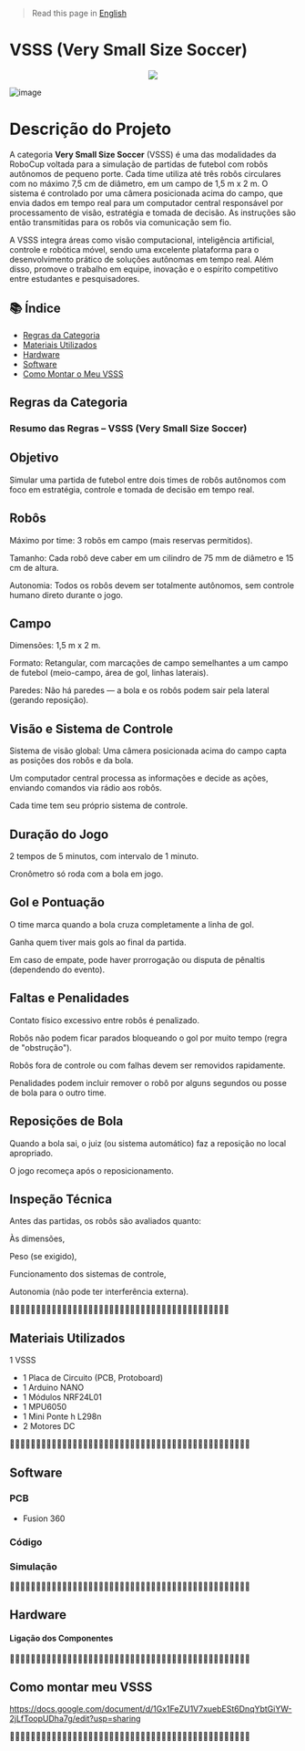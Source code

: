 > Read this page in [English](docs/Readme.en.md)


<h1 align="left"> VSSS (Very Small Size Soccer)</h1>


<p align="center">
<img loading="lazy" src="http://img.shields.io/static/v1?label=STATUS&message=EM%20DESENVOLVIMENTO&color=GREEN&style=for-the-badge"/>
</p>

![image](https://github.com/user-attachments/assets/85888ab1-4472-4e1d-974b-98f749e5b422)
<h1 align="left"> Descrição do Projeto </h1>

 
A categoria **Very Small Size Soccer** (VSSS) é uma das modalidades da RoboCup voltada para a simulação de partidas de futebol com robôs autônomos de pequeno porte. Cada time utiliza até três robôs circulares com no máximo 7,5 cm de diâmetro, em um campo de 1,5 m x 2 m. O sistema é controlado por uma câmera posicionada acima do campo, que envia dados em tempo real para um computador central responsável por processamento de visão, estratégia e tomada de decisão. As instruções são então transmitidas para os robôs via comunicação sem fio.

A VSSS integra áreas como visão computacional, inteligência artificial, controle e robótica móvel, sendo uma excelente plataforma para o desenvolvimento prático de soluções autônomas em tempo real. Além disso, promove o trabalho em equipe, inovação e o espírito competitivo entre estudantes e pesquisadores.

## 📚 Índice

- [Regras da Categoria](#regras-da-categoria)
- [Materiais Utilizados](#materiais-utilizados)
- [Hardware](#hardware)
- [Software](#software)
- [Como Montar o Meu VSSS](#como-montar-meu-vsss)

## Regras da Categoria
### Resumo das Regras – VSSS (Very Small Size Soccer)
## Objetivo
Simular uma partida de futebol entre dois times de robôs autônomos com foco em estratégia, controle e tomada de decisão em tempo real.

## Robôs
Máximo por time: 3 robôs em campo (mais reservas permitidos).

Tamanho: Cada robô deve caber em um cilindro de 75 mm de diâmetro e 15 cm de altura.

Autonomia: Todos os robôs devem ser totalmente autônomos, sem controle humano direto durante o jogo.

## Campo
Dimensões: 1,5 m x 2 m.

Formato: Retangular, com marcações de campo semelhantes a um campo de futebol (meio-campo, área de gol, linhas laterais).

Paredes: Não há paredes — a bola e os robôs podem sair pela lateral (gerando reposição).

## Visão e Sistema de Controle
Sistema de visão global: Uma câmera posicionada acima do campo capta as posições dos robôs e da bola.

Um computador central processa as informações e decide as ações, enviando comandos via rádio aos robôs.

Cada time tem seu próprio sistema de controle.

## Duração do Jogo
2 tempos de 5 minutos, com intervalo de 1 minuto.

Cronômetro só roda com a bola em jogo.

## Gol e Pontuação
O time marca quando a bola cruza completamente a linha de gol.

Ganha quem tiver mais gols ao final da partida.

Em caso de empate, pode haver prorrogação ou disputa de pênaltis (dependendo do evento).

## Faltas e Penalidades
Contato físico excessivo entre robôs é penalizado.

Robôs não podem ficar parados bloqueando o gol por muito tempo (regra de "obstrução").

Robôs fora de controle ou com falhas devem ser removidos rapidamente.

Penalidades podem incluir remover o robô por alguns segundos ou posse de bola para o outro time.

## Reposições de Bola
Quando a bola sai, o juiz (ou sistema automático) faz a reposição no local apropriado.

O jogo recomeça após o reposicionamento.

## Inspeção Técnica
Antes das partidas, os robôs são avaliados quanto:

Às dimensões,

Peso (se exigido),

Funcionamento dos sistemas de controle,

Autonomia (não pode ter interferência externa).

🔻🔻🔻🔻🔻🔻🔻🔻🔻🔻🔻🔻🔻🔻🔻🔻🔻🔻🔻🔻🔻🔻🔻🔻🔻🔻🔻🔻🔻🔻🔻🔻🔻🔻🔻🔻🔻🔻🔻🔻🔻🔻


## Materiais Utilizados 
1 VSSS
- 1 Placa de Circuito (PCB, Protoboard)  
- 1 Arduino NANO  
- 1 Módulos NRF24L01  
- 1 MPU6050  
- 1 Mini Ponte h L298n  
- 2 Motores DC

🔻🔻🔻🔻🔻🔻🔻🔻🔻🔻🔻🔻🔻🔻🔻🔻🔻🔻🔻🔻🔻🔻🔻🔻🔻🔻🔻🔻🔻🔻🔻🔻🔻🔻🔻🔻🔻🔻🔻🔻🔻🔻🔻🔻🔻🔻
## Software
### PCB
- Fusion 360
### Código
### Simulação
🔻🔻🔻🔻🔻🔻🔻🔻🔻🔻🔻🔻🔻🔻🔻🔻🔻🔻🔻🔻🔻🔻🔻🔻🔻🔻🔻🔻🔻🔻🔻🔻🔻🔻🔻🔻🔻🔻🔻🔻🔻🔻🔻🔻🔻🔻

## Hardware
#### Ligação dos Componentes
🔻🔻🔻🔻🔻🔻🔻🔻🔻🔻🔻🔻🔻🔻🔻🔻🔻🔻🔻🔻🔻🔻🔻🔻🔻🔻🔻🔻🔻🔻🔻🔻🔻🔻🔻🔻🔻🔻🔻🔻🔻🔻🔻🔻🔻🔻

## Como montar meu VSSS

https://docs.google.com/document/d/1Gx1FeZU1V7xuebESt6DnqYbtGiYW-2jLfToopUDha7g/edit?usp=sharing

🔻🔻🔻🔻🔻🔻🔻🔻🔻🔻🔻🔻🔻🔻🔻🔻🔻🔻🔻🔻🔻🔻🔻🔻🔻🔻🔻🔻🔻🔻🔻🔻🔻🔻🔻🔻🔻🔻🔻🔻🔻🔻🔻🔻🔻🔻


